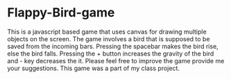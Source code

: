 # Flappy-Bird-game
This is a javascript based game that uses canvas for drawing multiple objects on the screen. The game involves a bird that is supposed to be saved from the incoming bars.
Pressing the spacebar makes the bird rise, else the bird falls. Pressing the + button increases the gravity of the bird and - key decreases the it.
Please feel free to improve the game provide me your suggestions. This game was a part of my class project.

